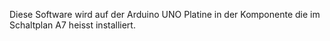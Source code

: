 Diese Software wird auf der Arduino UNO Platine in der Komponente die
im Schaltplan A7 heisst installiert.
